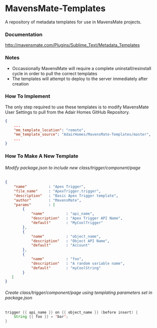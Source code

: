 MavensMate-Templates
====================

A repository of metadata templates for use in MavensMate projects.

### Documentation
http://mavensmate.com/Plugins/Sublime_Text/Metadata_Templates

### Notes
- Occassionally MavensMate will require a complete uninstall/resinstall cycle in order to pull the correct templates
- The templates will attempt to deploy to the server immediately after creation

### How To Implement
The only step required to use these templates is to modify MavensMate User Settings to pull from the Adair Homes GitHub Repository.
```JSON
{
    ...
    "mm_template_location": "remote",
    "mm_template_source": "AdairHomes/MavensMate-Templates/master",
    ...
}
```

### How To Make A New Template
###### Modify package.json to include new class/trigger/component/page
```JSON
{
	"name" 			: "Apex Trigger",
	"file_name"		: "ApexTrigger.trigger",
	"description" 	: "Basic Apex Trigger template",
	"author" 		: "MavensMate",
	"params" 		: [
        {
            "name"          : "api_name",
            "description"   : "Apex Trigger API Name",
            "default" 		: "MyCoolTrigger"
        },
        {
            "name"          : "object_name",
            "description"   : "Object API Name",
            "default" 		: "Account"
        },
        {
            "name"          : "foo",
            "description"   : "A random variable name",
            "default" 		: "myCoolString"
        }
   ]
}
```

###### Create class/trigger/component/page using templating parameters set in package.json
```JAVA
trigger {{ api_name }} on {{ object_name }} (before insert) {
	String {{ foo }} = 'bar';
}
```
